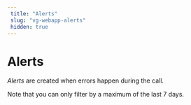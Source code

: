 ```yaml
---
 title: "Alerts" 
 slug: "vg-webapp-alerts" 
 hidden: true 
---
```


# Alerts

*Alerts* are created when errors happen during the call.

Note that you can only filter by a maximum of the last 7 days.